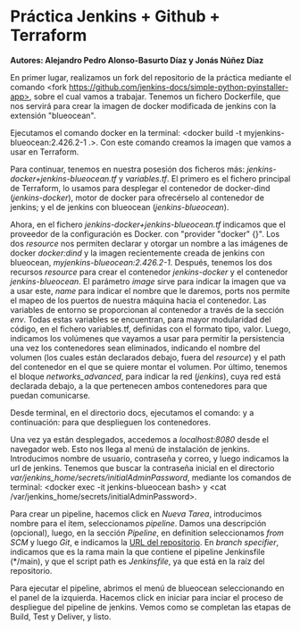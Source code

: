 # Práctica Jenkins + Github + Terraform

**Autores: Alejandro Pedro Alonso-Basurto Díaz y Jonás Núñez Díaz**

En primer lugar, realizamos un fork del repositorio de la práctica mediante el comando <fork https://github.com/jenkins-docs/simple-python-pyinstaller-app>, sobre el cual vamos a trabajar. Tenemos un fichero Dockerfile, que nos servirá para crear la imagen de docker modificada de jenkins con la extensión "blueocean".

Ejecutamos el comando docker en la terminal: <docker build -t myjenkins-blueocean:2.426.2-1 .>.
Con este comando creamos la imagen que vamos a usar en Terraform.

Para continuar, tenemos en nuestra posesión dos ficheros más: *jenkins-docker+jenkins-blueocean.tf* y *variables.tf*. El primero es el fichero principal de Terraform, lo usamos para desplegar el contenedor de docker-dind (*jenkins-docker*), motor de docker para ofrecérselo al contenedor de jenkins; y el de jenkins con blueocean (*jenkins-blueocean*).

Ahora, en el fichero *jenkins-docker+jenkins-blueocean.tf* indicamos que el proveedor de la configuración es Docker. con "provider "docker" {}". Los dos *resource* nos permiten declarar y otorgar un nombre a las imágenes de docker *docker:dind* y la imagen recientemente creada de jenkins con blueocean, *myjenkins-blueocean:2.426.2-1*.
Después, tenemos los dos recursos *resource* para crear el contenedor *jenkins-docker* y el contenedor *jenkins-blueocean*. El parámetro *image* sirve para indicar la imagen que va a usar este, *name* para indicar el nombre que le daremos, ports nos permite el mapeo de los puertos de nuestra máquina hacia el contenedor.
Las variables de entorno se proporcionan al contenedor a través de la sección *env*. Todas estas variables se encuentran, para mayor modularidad del código, en el fichero variables.tf, definidas con el formato tipo, valor.
Luego, indicamos los volúmenes que vayamos a usar para permitir la persistencia una vez los contenedores sean eliminados, indicando el nombre del volumen (los cuales están declarados debajo, fuera del *resource*) y el path del contenedor en el que se quiere montar el volumen. Por último, tenemos el bloque *networks_advanced*, para indicar la red (*jenkins*), cuya red está declarada debajo, a la que pertenecen ambos contenedores para que puedan comunicarse.

Desde terminal, en el directorio docs, ejecutamos el comando: <terraform init> y a continuación: <terraform apply>  para que desplieguen los contenedores.

Una vez ya están desplegados, accedemos a *localhost:8080* desde el navegador web. Esto nos llega al menú de instalación de jenkins. Introducimos nombre de usuario, contraseña y correo, y luego indicamos la url de jenkins. Tenemos que buscar la contraseña inicial en el directorio *var/jenkins_home/secrets/initialAdminPassword*, mediante los comandos de terminal: <docker exec -it jenkins-blueocean bash> y <cat /var/jenkins_home/secrets/initialAdminPassword>.

Para crear un pipeline, hacemos click en *Nueva Tarea*, introducimos nombre para el ítem, seleccionamos *pipeline*. Damos una descripción (opcional), luego, en la sección *Pipeline*, en definition seleccionamos *from SCM* y luego *Git*, e indicamos la [URL del repositorio](https://github.com/AlexioPlay/simple-python-pyinstaller-app). En *branch specifier*, indicamos que es la rama main la que contiene el pipeline Jenkinsfile (*/main), y que el script path es *Jenkinsfile*, ya que está en la raíz del repositorio.

Para ejecutar el pipeline, abrimos el menú de blueocean seleccionando en el panel de la izquierda. Hacemos click en iniciar para inciar el proceso de despliegue del pipeline de jenkins. Vemos como se completan las etapas de Build, Test y Deliver, y listo.